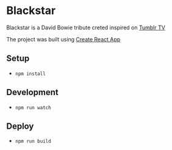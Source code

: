 # Blackstar

Blackstar is a David Bowie tribute creted inspired on [Tumblr TV](https://www.tumblr.com/tv)

The project was built using [Create React App](https://github.com/facebookincubator/create-react-app/)

## Setup

* `npm install`


## Development

* `npm run watch`


## Deploy

* `npm run build`